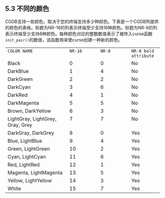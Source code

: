 5.3 不同的颜色
--------------

CGDB支持一些颜色，取决于您的终端支持多少种颜色。下表是一个CGDB所提供的颜色的表格。标题为NR-16的列表示终端至少支持16种颜色。标题为NR-8的列表示终端至少支持8种颜色。每种颜色对应的整数数值表示了被传入curse函数`init_pair()`的数值，该函数用来使curse创建一种新的颜色。

<table summary=""><tbody><tr align="left"><td valign="top" width="40%"><code>COLOR NAME</code>
</td><td valign="top" width="20%"><code>NR-16</code>
</td><td valign="top" width="20%"><code>NR-8</code>
</td><td valign="top" width="20%"><code>NR-8 bold attribute</code>
<br></td></tr><tr align="left"><td valign="top" width="40%">Black
</td><td valign="top" width="20%">0
</td><td valign="top" width="20%">0
</td><td valign="top" width="20%">No
<br></td></tr><tr align="left"><td valign="top" width="40%">DarkBlue
</td><td valign="top" width="20%">1
</td><td valign="top" width="20%">4
</td><td valign="top" width="20%">No
<br></td></tr><tr align="left"><td valign="top" width="40%">DarkGreen
</td><td valign="top" width="20%">2
</td><td valign="top" width="20%">2
</td><td valign="top" width="20%">No
<br></td></tr><tr align="left"><td valign="top" width="40%">DarkCyan
</td><td valign="top" width="20%">3
</td><td valign="top" width="20%">6
</td><td valign="top" width="20%">No
<br></td></tr><tr align="left"><td valign="top" width="40%">DarkRed
</td><td valign="top" width="20%">4
</td><td valign="top" width="20%">1
</td><td valign="top" width="20%">No
<br></td></tr><tr align="left"><td valign="top" width="40%">DarkMagenta
</td><td valign="top" width="20%">5
</td><td valign="top" width="20%">5
</td><td valign="top" width="20%">No
<br></td></tr><tr align="left"><td valign="top" width="40%">Brown, DarkYellow
</td><td valign="top" width="20%">6
</td><td valign="top" width="20%">3
</td><td valign="top" width="20%">No
<br></td></tr><tr align="left"><td valign="top" width="40%">LightGray, LightGrey, Gray, Grey
</td><td valign="top" width="20%">7
</td><td valign="top" width="20%">7
</td><td valign="top" width="20%">No
<br></td></tr><tr align="left"><td valign="top" width="40%">DarkGray, DarkGrey
</td><td valign="top" width="20%">8
</td><td valign="top" width="20%">0
</td><td valign="top" width="20%">Yes
<br></td></tr><tr align="left"><td valign="top" width="40%">Blue, LightBlue
</td><td valign="top" width="20%">9
</td><td valign="top" width="20%">4
</td><td valign="top" width="20%">Yes
<br></td></tr><tr align="left"><td valign="top" width="40%">Green, LightGreen
</td><td valign="top" width="20%">10
</td><td valign="top" width="20%">2
</td><td valign="top" width="20%">Yes
<br></td></tr><tr align="left"><td valign="top" width="40%">Cyan, LightCyan
</td><td valign="top" width="20%">11
</td><td valign="top" width="20%">6
</td><td valign="top" width="20%">Yes
<br></td></tr><tr align="left"><td valign="top" width="40%">Red, LightRed
</td><td valign="top" width="20%">12
</td><td valign="top" width="20%">1
</td><td valign="top" width="20%">Yes
<br></td></tr><tr align="left"><td valign="top" width="40%">Magenta, LightMagenta
</td><td valign="top" width="20%">13
</td><td valign="top" width="20%">5
</td><td valign="top" width="20%">Yes
<br></td></tr><tr align="left"><td valign="top" width="40%">Yellow, LightYellow
</td><td valign="top" width="20%">14
</td><td valign="top" width="20%">3
</td><td valign="top" width="20%">Yes
<br></td></tr><tr align="left"><td valign="top" width="40%">White
</td><td valign="top" width="20%">15
</td><td valign="top" width="20%">7
</td><td valign="top" width="20%">Yes
   <br></td></tr></tbody></table>
